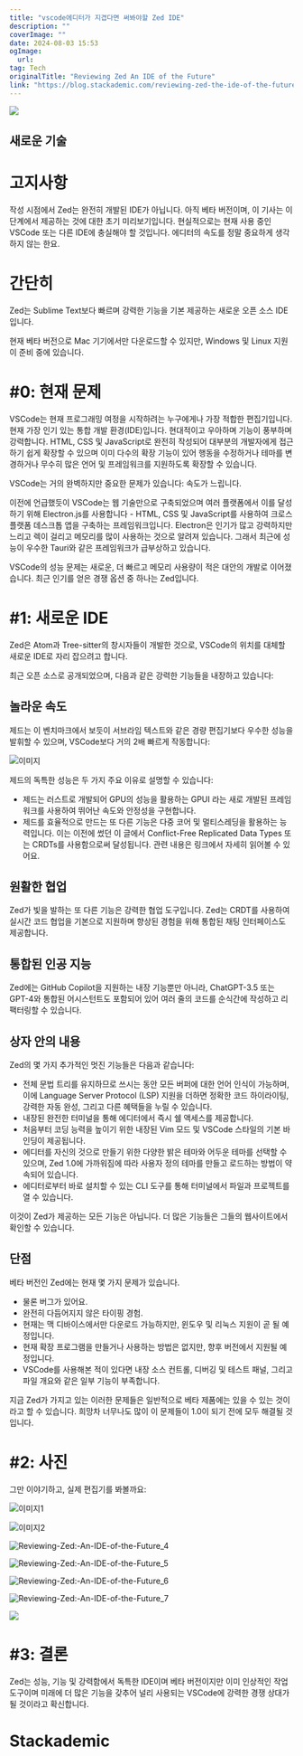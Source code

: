 ```yaml
---
title: "vscode에디터가 지겹다면 써봐야할 Zed IDE"
description: ""
coverImage: ""
date: 2024-08-03 15:53
ogImage: 
  url: 
tag: Tech
originalTitle: "Reviewing Zed An IDE of the Future"
link: "https://blog.stackademic.com/reviewing-zed-the-ide-of-the-future-305d681d990c"
---
```




<img src="/assets/img/Reviewing-Zed:-An-IDE-of-the-Future_0.png" />

## 새로운 기술

# 고지사항

작성 시점에서 Zed는 완전히 개발된 IDE가 아닙니다. 아직 베타 버전이며, 이 기사는 이 단계에서 제공하는 것에 대한 초기 미리보기입니다. 현실적으로는 현재 사용 중인 VSCode 또는 다른 IDE에 충실해야 할 것입니다. 에디터의 속도를 정말 중요하게 생각하지 않는 한요.

<div class="content-ad"></div>

# 간단히

Zed는 Sublime Text보다 빠르며 강력한 기능을 기본 제공하는 새로운 오픈 소스 IDE입니다.

현재 베타 버전으로 Mac 기기에서만 다운로드할 수 있지만, Windows 및 Linux 지원이 준비 중에 있습니다.

# #0: 현재 문제

<div class="content-ad"></div>

VSCode는 현재 프로그래밍 여정을 시작하려는 누구에게나 가장 적합한 편집기입니다. 현재 가장 인기 있는 통합 개발 환경(IDE)입니다. 현대적이고 우아하며 기능이 풍부하며 강력합니다. HTML, CSS 및 JavaScript로 완전히 작성되어 대부분의 개발자에게 접근하기 쉽게 확장할 수 있으며 이미 다수의 확장 기능이 있어 행동을 수정하거나 테마를 변경하거나 무수히 많은 언어 및 프레임워크를 지원하도록 확장할 수 있습니다.

VSCode는 거의 완벽하지만 중요한 문제가 있습니다: 속도가 느립니다.

이전에 언급했듯이 VSCode는 웹 기술만으로 구축되었으며 여러 플랫폼에서 이를 달성하기 위해 Electron.js를 사용합니다 - HTML, CSS 및 JavaScript를 사용하여 크로스 플랫폼 데스크톱 앱을 구축하는 프레임워크입니다. Electron은 인기가 많고 강력하지만 느리고 렉이 걸리고 메모리를 많이 사용하는 것으로 알려져 있습니다. 그래서 최근에 성능이 우수한 Tauri와 같은 프레임워크가 급부상하고 있습니다.

VSCode의 성능 문제는 새로운, 더 빠르고 메모리 사용량이 적은 대안의 개발로 이어졌습니다. 최근 인기를 얻은 경쟁 옵션 중 하나는 Zed입니다.

<div class="content-ad"></div>

# #1: 새로운 IDE

Zed은 Atom과 Tree-sitter의 창시자들이 개발한 것으로, VSCode의 위치를 대체할 새로운 IDE로 자리 잡으려고 합니다.

최근 오픈 소스로 공개되었으며, 다음과 같은 강력한 기능들을 내장하고 있습니다:

## 놀라운 속도

<div class="content-ad"></div>

제드는 이 벤치마크에서 보듯이 서브라임 텍스트와 같은 경량 편집기보다 우수한 성능을 발휘할 수 있으며, VSCode보다 거의 2배 빠르게 작동합니다:

![이미지](/assets/img/Reviewing-Zed:-An-IDE-of-the-Future_1.png)

제드의 독특한 성능은 두 가지 주요 이유로 설명할 수 있습니다:

- 제드는 러스트로 개발되어 GPU의 성능을 활용하는 GPUI 라는 새로 개발된 프레임워크를 사용하여 뛰어난 속도와 안정성을 구현합니다.
- 제드를 효율적으로 만드는 또 다른 기능은 다중 코어 및 멀티스레딩을 활용하는 능력입니다. 이는 이전에 썼던 이 글에서 Conflict-Free Replicated Data Types 또는 CRDTs를 사용함으로써 달성됩니다. 관련 내용은 링크에서 자세히 읽어볼 수 있어요.

<div class="content-ad"></div>

## 원활한 협업

Zed가 빛을 발하는 또 다른 기능은 강력한 협업 도구입니다. Zed는 CRDT를 사용하여 실시간 코드 협업을 기본으로 지원하며 향상된 경험을 위해 통합된 채팅 인터페이스도 제공합니다.

## 통합된 인공 지능

Zed에는 GitHub Copilot을 지원하는 내장 기능뿐만 아니라, ChatGPT-3.5 또는 GPT-4와 통합된 어시스턴트도 포함되어 있어 여러 줄의 코드를 순식간에 작성하고 리팩터링할 수 있습니다.

<div class="content-ad"></div>

## 상자 안의 내용

Zed의 몇 가지 추가적인 멋진 기능들은 다음과 같습니다:

- 전체 문법 트리를 유지하므로 쓰시는 동안 모든 버퍼에 대한 언어 인식이 가능하며, 이에 Language Server Protocol (LSP) 지원을 더하면 정확한 코드 하이라이팅, 강력한 자동 완성, 그리고 다른 혜택들을 누릴 수 있습니다.
- 내장된 완전한 터미널을 통해 에디터에서 즉시 쉘 액세스를 제공합니다.
- 처음부터 코딩 능력을 높이기 위한 내장된 Vim 모드 및 VSCode 스타일의 기본 바인딩이 제공됩니다.
- 에디터를 자신의 것으로 만들기 위한 다양한 밝은 테마와 어두운 테마를 선택할 수 있으며, Zed 1.0에 가까워짐에 따라 사용자 정의 테마를 만들고 로드하는 방법이 약속되어 있습니다.
- 에디터로부터 바로 설치할 수 있는 CLI 도구를 통해 터미널에서 파일과 프로젝트를 열 수 있습니다.

이것이 Zed가 제공하는 모든 기능은 아닙니다. 더 많은 기능들은 그들의 웹사이트에서 확인할 수 있습니다.

<div class="content-ad"></div>

## 단점

베타 버전인 Zed에는 현재 몇 가지 문제가 있습니다.

- 물론 버그가 있어요.
- 완전히 다듬어지지 않은 타이핑 경험.
- 현재는 맥 디바이스에서만 다운로드 가능하지만, 윈도우 및 리눅스 지원이 곧 될 예정입니다.
- 현재 확장 프로그램을 만들거나 사용하는 방법은 없지만, 향후 버전에서 지원될 예정입니다.
- VSCode를 사용해본 적이 있다면 내장 소스 컨트롤, 디버깅 및 테스트 패널, 그리고 파일 개요와 같은 일부 기능이 부족합니다.

지금 Zed가 가지고 있는 이러한 문제들은 일반적으로 베타 제품에는 있을 수 있는 것이라고 할 수 있습니다. 희망차 너무나도 많이 이 문제들이 1.0이 되기 전에 모두 해결될 것입니다.

<div class="content-ad"></div>

# #2: 사진

그만 이야기하고, 실제 편집기를 봐볼까요:

![이미지1](/assets/img/Reviewing-Zed:-An-IDE-of-the-Future_2.png)

![이미지2](/assets/img/Reviewing-Zed:-An-IDE-of-the-Future_3.png)

<div class="content-ad"></div>

![Reviewing-Zed:-An-IDE-of-the-Future_4](/assets/img/Reviewing-Zed:-An-IDE-of-the-Future_4.png)

![Reviewing-Zed:-An-IDE-of-the-Future_5](/assets/img/Reviewing-Zed:-An-IDE-of-the-Future_5.png)

![Reviewing-Zed:-An-IDE-of-the-Future_6](/assets/img/Reviewing-Zed:-An-IDE-of-the-Future_6.png)

![Reviewing-Zed:-An-IDE-of-the-Future_7](/assets/img/Reviewing-Zed:-An-IDE-of-the-Future_7.png)

<div class="content-ad"></div>

<img src="/assets/img/Reviewing-Zed:-An-IDE-of-the-Future_8.png" />

# #3: 결론

Zed는 성능, 기능 및 강력함에서 독특한 IDE이며 베타 버전이지만 이미 인상적인 작업 도구이며 미래에 더 많은 기능을 갖추어 널리 사용되는 VSCode에 강력한 경쟁 상대가 될 것이라고 확신합니다.

# Stackademic

<div class="content-ad"></div>
